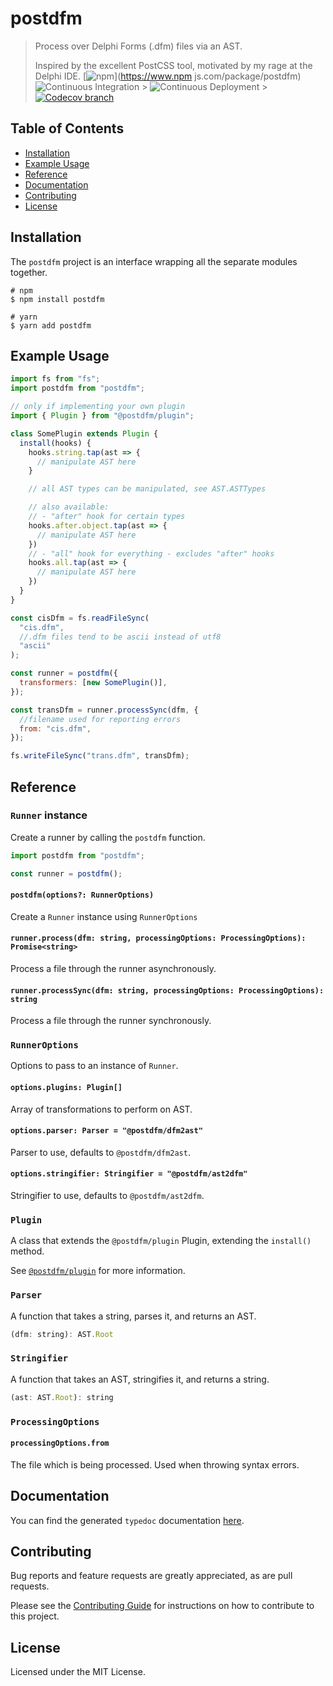 # postdfm

> Process over Delphi Forms (.dfm) files via an AST.
>
> Inspired by the excellent PostCSS tool, motivated by my rage at the Delphi IDE.
> [![npm](https://img.shields.io/npm/v/postdfm.svg?label=npm)](https://www.npm
> js.com/package/postdfm)
> ![Continuous Integration](https://github.com/spiltcoffee/postdfm/actions/workflows/continuous-integration.yml/badge.svg) > ![Continuous Deployment](https://github.com/spiltcoffee/postdfm/actions/workflows/continuous-deployment.yml/badge.svg) > [![Codecov branch](https://img.shields.io/codecov/c/gh/spiltcoffee/postdfm/main.svg)](https://codecov.io)

## Table of Contents

- [Installation](#installation)
- [Example Usage](#example-usage)
- [Reference](#reference)
- [Documentation](#documentation)
- [Contributing](#contributing)
- [License](#license)

## Installation

The `postdfm` project is an interface wrapping all the separate modules together.

```shell
# npm
$ npm install postdfm

# yarn
$ yarn add postdfm
```

## Example Usage

```js
import fs from "fs";
import postdfm from "postdfm";

// only if implementing your own plugin
import { Plugin } from "@postdfm/plugin";

class SomePlugin extends Plugin {
  install(hooks) {
    hooks.string.tap(ast => {
      // manipulate AST here
    }

    // all AST types can be manipulated, see AST.ASTTypes

    // also available:
    // - "after" hook for certain types
    hooks.after.object.tap(ast => {
      // manipulate AST here
    })
    // - "all" hook for everything - excludes "after" hooks
    hooks.all.tap(ast => {
      // manipulate AST here
    })
  }
}

const cisDfm = fs.readFileSync(
  "cis.dfm",
  //.dfm files tend to be ascii instead of utf8
  "ascii"
);

const runner = postdfm({
  transformers: [new SomePlugin()],
});

const transDfm = runner.processSync(dfm, {
  //filename used for reporting errors
  from: "cis.dfm",
});

fs.writeFileSync("trans.dfm", transDfm);
```

## Reference

### `Runner` instance

Create a runner by calling the `postdfm` function.

```js
import postdfm from "postdfm";

const runner = postdfm();
```

#### `postdfm(options?: RunnerOptions)`

Create a `Runner` instance using `RunnerOptions`

#### `runner.process(dfm: string, processingOptions: ProcessingOptions): Promise<string>`

Process a file through the runner asynchronously.

#### `runner.processSync(dfm: string, processingOptions: ProcessingOptions): string`

Process a file through the runner synchronously.

### `RunnerOptions`

Options to pass to an instance of `Runner`.

#### `options.plugins: Plugin[]`

Array of transformations to perform on AST.

#### `options.parser: Parser = "@postdfm/dfm2ast"`

Parser to use, defaults to `@postdfm/dfm2ast`.

#### `options.stringifier: Stringifier = "@postdfm/ast2dfm"`

Stringifier to use, defaults to `@postdfm/ast2dfm`.

### `Plugin`

A class that extends the `@postdfm/plugin` Plugin, extending the `install()` method.

See [`@postdfm/plugin`](https://github.com/spiltcoffee/postdfm/blob/main/packages/%40postdfm/plugin/README.md) for more information.

### `Parser`

A function that takes a string, parses it, and returns an AST.

```js
(dfm: string): AST.Root
```

### `Stringifier`

A function that takes an AST, stringifies it, and returns a string.

```js
(ast: AST.Root): string
```

### `ProcessingOptions`

#### `processingOptions.from`

The file which is being processed. Used when throwing syntax errors.

## Documentation

You can find the generated `typedoc` documentation [here](https://spiltcoffee.com/docs/postdfm/).

## Contributing

Bug reports and feature requests are greatly appreciated, as are pull requests.

Please see the [Contributing Guide](https://github.com/spiltcoffee/postdfm/blob/main/.github/CONTRIBUTING.md) for instructions on how to contribute to this project.

## License

Licensed under the MIT License.
